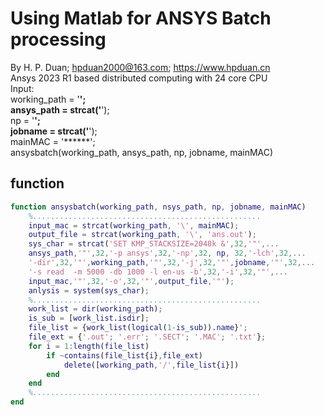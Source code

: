 # Using Matlab for ANSYS Batch processing
By H. P. Duan; hpduan2000@163.com; https://www.hpduan.cn  
Ansys 2023 R1 based distributed computing with 24 core CPU  
Input:  
working_path = '******';  
ansys_path = strcat('******');  
np = '******';  
jobname = strcat('******');  
mainMAC = '******';  
ansysbatch(working_path, ansys_path, np, jobname, mainMAC)  

## function

```matlab
function ansysbatch(working_path, nsys_path, np, jobname, mainMAC)
	%...................................................
	input_mac = strcat(working_path, '\', mainMAC);
	output_file = strcat(working_path, '\', 'ans.out');
	sys_char = strcat('SET KMP_STACKSIZE=2048k &',32,'"',...
    ansys_path,'"',32,'-p ansys',32,'-np',32, np, 32,'-lch',32,...
    '-dir',32,'"',working_path,'"',32,'-j',32,'"',jobname,'"',32,...
    '-s read  -m 5000 -db 1000 -l en-us -b',32,'-i',32,'"',...
    input_mac,'"',32,'-o',32,'"',output_file,'"');
	anlysis = system(sys_char);
	%...................................................
	work_list = dir(working_path);
	is_sub = [work_list.isdir];
	file_list = {work_list(logical(1-is_sub)).name}';
	file_ext = {'.out'; '.err'; '.SECT'; '.MAC'; '.txt'};
	for i = 1:length(file_list)
		if ~contains(file_list{i},file_ext)
			delete([working_path,'/',file_list{i}])
		end
	end
	%...................................................
end
```

